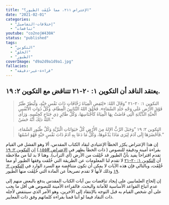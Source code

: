 ```yaml
---
title: "الإعتراض ٢١١، مما خُلِقَت الطيور؟"
date: "2021-02-01"
categories:
  - "إختلافات-التفاصيل"
  - "تناقضات"
youtube: "co2nojW430A"
status: "published"
tags:
  - "التكوين"
  - "الخلق"
  - "الطيور"
coverImage: "d9a2d9a1d9a1.jpg"
fallacies:
  - "قراءة-غير-دقيقة"
---
```


## **يعتقد الناقد أن التكوين ١: ٢٠-٢١ تتناقض مع التكوين ٢: ١٩.**

> التكوين ١: ٢٠-٢١ ”وَقَالَ اللهُ: «لِتَفِضِ الْمِيَاهُ زَحَّافَاتٍ ذَاتَ نَفْسٍ حَيَّةٍ، وَلْيَطِرْ طَيْرٌ فَوْقَ الأَرْضِ عَلَى وَجْهِ جَلَدِ السَّمَاءِ». فَخَلَقَ اللهُ التَّنَانِينَ الْعِظَامَ، وَكُلَّ ذَوَاتِ الأَنْفُسِ الْحيَّةِ الدَّبَّابَةِ الْتِى فَاضَتْ بِهَا الْمِيَاهُ كَأَجْنَاسِهَا، وَكُلَّ طَائِرٍ ذِي جَنَاحٍ كَجِنْسِهِ. وَرَأَى اللهُ ذلِكَ أَنَّهُ حَسَنٌ.“

> التكوين ٢: ١٩ ”وَجَبَلَ الرَّبُّ الإِلهُ مِنَ الأَرْضِ كُلَّ حَيَوَانَاتِ الْبَرِّيَّةِ وَكُلَّ طُيُورِ السَّمَاءِ، فَأَحْضَرَهَا إِلَى آدَمَ لِيَرَى مَاذَا يَدْعُوهَا، وَكُلُّ مَا دَعَا بِهِ آدَمُ ذَاتَ نَفْسٍ حَيَّةٍ فَهُوَ اسْمُهَا.“

إن هذا الإعتراض يكرّر الخطأ الإعتيادي لنقاد الكتاب المقدس، ألا وهو الفشل في القيام بقراءة أمينة ودقيقة للنصوص ( ذات الخطأ يظهر في [الإعتراض #١٥٥](/objections/objection155/).) إن [التكوين ٢: ١٩](https://biblia.com/books/ar-vandyke/gen2.19) تقدم اقتراحاً يفيد بأنَّ الطيور قد خُلِقَت من الأرض (أي التراب). وهنا لا بد لنا من ملاحظة أن [التكوين ١: ٢٠-٢١](https://biblia.com/books/ar-vandyke/gen1.21-21) لا تقدم لنا المعلومات عن الطريقة التي خُلقت وفقها الطيور أو مما خُلِقَت، وبالتالي فإن هذه الآيات لا يمكن أن تكون متناقضة مع السرد الوارد في [التكوين ٢: ١٩](https://biblia.com/books/ar-vandyke/gen2.19) وذلك لأنها لا تقدم تصريحاً عن المادة التي خُلِقَت منها الطيور.

إن إلحاح العلمانيين على إيجاد تناقضات بين آيات الكتاب المقدس يدفع بالبعض منهم إلى عدم اتباع القواعد الأساسية للأمانة والبحث. فالقراءة الأمينة للنصوص هي أقل ما يجب على أي شخص القيام به قبل التوجه بالإنتقاد إلى الآخرين، وهو الأمر الذي سينتفض لأجله ذات النقاد فيما لو أننا قمنا بقراءة كلماتهم وفق ذات المعايير.
